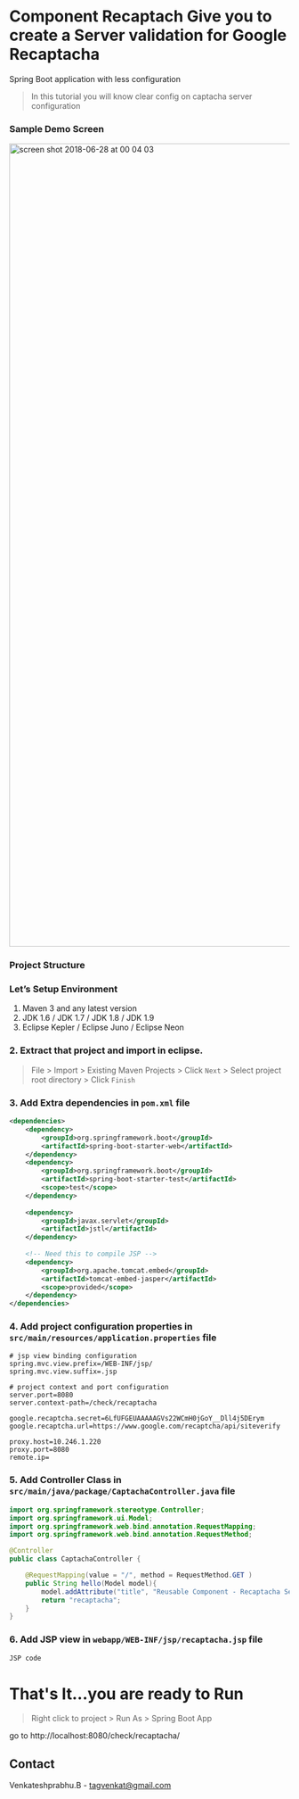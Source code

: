 # Component Recaptach Give you to create a Server validation for Google Recaptacha
Spring Boot application with less configuration 

> In this tutorial you will know clear config on captacha server configuration

### Sample Demo Screen

<img width="1440" alt="screen shot 2018-06-28 at 00 04 03" src="https://user-images.githubusercontent.com/26504978/42002758-ad691804-7a68-11e8-94fe-81c20c9441df.png">

### Project Structure

### Let’s Setup Environment

1. Maven 3 and any latest version
2. JDK 1.6 / JDK 1.7 / JDK 1.8 / JDK 1.9
3. Eclipse Kepler / Eclipse Juno / Eclipse Neon


### 2. Extract that project and import in eclipse.

> File > Import > Existing Maven Projects > Click ``Next`` > Select project root directory > Click ``Finish``


### 3. Add Extra dependencies in ``pom.xml`` file

```XML
<dependencies>
	<dependency>
		<groupId>org.springframework.boot</groupId>
		<artifactId>spring-boot-starter-web</artifactId>
	</dependency>
	<dependency>
		<groupId>org.springframework.boot</groupId>
		<artifactId>spring-boot-starter-test</artifactId>
		<scope>test</scope>
	</dependency>
	
	<dependency>
		<groupId>javax.servlet</groupId>
		<artifactId>jstl</artifactId>
	</dependency>
	
	<!-- Need this to compile JSP -->
	<dependency>
		<groupId>org.apache.tomcat.embed</groupId>
		<artifactId>tomcat-embed-jasper</artifactId>
		<scope>provided</scope>
	</dependency>
</dependencies>
```


### 4. Add project configuration properties in ``src/main/resources/application.properties`` file

```
# jsp view binding configuration 
spring.mvc.view.prefix=/WEB-INF/jsp/
spring.mvc.view.suffix=.jsp

# project context and port configuration
server.port=8080
server.context-path=/check/recaptacha

google.recaptcha.secret=6LfUFGEUAAAAAGVs22WCmH0jGoY__Dll4j5DErym
google.recaptcha.url=https://www.google.com/recaptcha/api/siteverify

proxy.host=10.246.1.220
proxy.port=8080
remote.ip=
```


### 5. Add Controller Class in ``src/main/java/package/CaptachaController.java`` file

```JAVA
import org.springframework.stereotype.Controller;
import org.springframework.ui.Model;
import org.springframework.web.bind.annotation.RequestMapping;
import org.springframework.web.bind.annotation.RequestMethod;

@Controller
public class CaptachaController {

	@RequestMapping(value = "/", method = RequestMethod.GET )
	public String hello(Model model){
		model.addAttribute("title", "Reusable Component - Recaptacha Server Validation");
		return "recaptacha";
	}
}
```


### 6. Add JSP view in ``webapp/WEB-INF/jsp/recaptacha.jsp`` file

```JSP
JSP code
```
# That's It...you are ready to Run


> Right click to project > Run As > Spring Boot App

go to http://localhost:8080/check/recaptacha/


## Contact

Venkateshprabhu.B - tagvenkat@gmail.com

